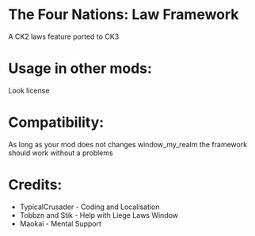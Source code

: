 # The Four Nations: Law Framework
A CK2 laws feature ported to CK3

# Usage in other mods:
Look license

# Compatibility:
As long as your mod does not changes window_my_realm the framework should work without a problems

# Credits:
* TypicalCrusader - Coding and Localisation
* Tobbzn and Stik - Help with Liege Laws Window
* Maokai - Mental Support
